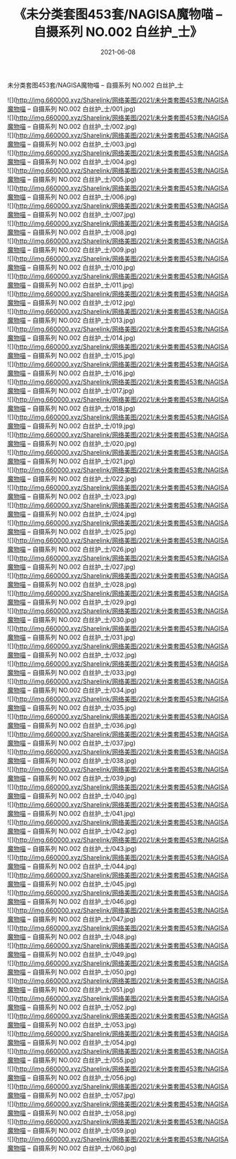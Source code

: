﻿---
layout: post
title:  《未分类套图453套/NAGISA魔物喵 – 自摄系列 NO.002 白丝护_士》
date:   2021-06-08
img: http://img.660000.xyz/Sharelink/网络美图/2021/未分类套图453套/NAGISA魔物喵 – 自摄系列 NO.002 白丝护_士/000.jpg
categories: [美女, 清纯, 唯美]
---

未分类套图453套/NAGISA魔物喵 – 自摄系列 NO.002 白丝护_士

 ![](http://img.660000.xyz/Sharelink/网络美图/2021/未分类套图453套/NAGISA魔物喵 – 自摄系列 NO.002 白丝护_士/001.jpg) <br>![](http://img.660000.xyz/Sharelink/网络美图/2021/未分类套图453套/NAGISA魔物喵 – 自摄系列 NO.002 白丝护_士/002.jpg) <br>![](http://img.660000.xyz/Sharelink/网络美图/2021/未分类套图453套/NAGISA魔物喵 – 自摄系列 NO.002 白丝护_士/003.jpg) <br>![](http://img.660000.xyz/Sharelink/网络美图/2021/未分类套图453套/NAGISA魔物喵 – 自摄系列 NO.002 白丝护_士/004.jpg) <br>![](http://img.660000.xyz/Sharelink/网络美图/2021/未分类套图453套/NAGISA魔物喵 – 自摄系列 NO.002 白丝护_士/005.jpg) <br>![](http://img.660000.xyz/Sharelink/网络美图/2021/未分类套图453套/NAGISA魔物喵 – 自摄系列 NO.002 白丝护_士/006.jpg) <br>![](http://img.660000.xyz/Sharelink/网络美图/2021/未分类套图453套/NAGISA魔物喵 – 自摄系列 NO.002 白丝护_士/007.jpg) <br>![](http://img.660000.xyz/Sharelink/网络美图/2021/未分类套图453套/NAGISA魔物喵 – 自摄系列 NO.002 白丝护_士/008.jpg) <br>![](http://img.660000.xyz/Sharelink/网络美图/2021/未分类套图453套/NAGISA魔物喵 – 自摄系列 NO.002 白丝护_士/009.jpg) <br>![](http://img.660000.xyz/Sharelink/网络美图/2021/未分类套图453套/NAGISA魔物喵 – 自摄系列 NO.002 白丝护_士/010.jpg) <br>![](http://img.660000.xyz/Sharelink/网络美图/2021/未分类套图453套/NAGISA魔物喵 – 自摄系列 NO.002 白丝护_士/011.jpg) <br>![](http://img.660000.xyz/Sharelink/网络美图/2021/未分类套图453套/NAGISA魔物喵 – 自摄系列 NO.002 白丝护_士/012.jpg) <br>![](http://img.660000.xyz/Sharelink/网络美图/2021/未分类套图453套/NAGISA魔物喵 – 自摄系列 NO.002 白丝护_士/013.jpg) <br>![](http://img.660000.xyz/Sharelink/网络美图/2021/未分类套图453套/NAGISA魔物喵 – 自摄系列 NO.002 白丝护_士/014.jpg) <br>![](http://img.660000.xyz/Sharelink/网络美图/2021/未分类套图453套/NAGISA魔物喵 – 自摄系列 NO.002 白丝护_士/015.jpg) <br>![](http://img.660000.xyz/Sharelink/网络美图/2021/未分类套图453套/NAGISA魔物喵 – 自摄系列 NO.002 白丝护_士/016.jpg) <br>![](http://img.660000.xyz/Sharelink/网络美图/2021/未分类套图453套/NAGISA魔物喵 – 自摄系列 NO.002 白丝护_士/017.jpg) <br>![](http://img.660000.xyz/Sharelink/网络美图/2021/未分类套图453套/NAGISA魔物喵 – 自摄系列 NO.002 白丝护_士/018.jpg) <br>![](http://img.660000.xyz/Sharelink/网络美图/2021/未分类套图453套/NAGISA魔物喵 – 自摄系列 NO.002 白丝护_士/019.jpg) <br>![](http://img.660000.xyz/Sharelink/网络美图/2021/未分类套图453套/NAGISA魔物喵 – 自摄系列 NO.002 白丝护_士/020.jpg) <br>![](http://img.660000.xyz/Sharelink/网络美图/2021/未分类套图453套/NAGISA魔物喵 – 自摄系列 NO.002 白丝护_士/021.jpg) <br>![](http://img.660000.xyz/Sharelink/网络美图/2021/未分类套图453套/NAGISA魔物喵 – 自摄系列 NO.002 白丝护_士/022.jpg) <br>![](http://img.660000.xyz/Sharelink/网络美图/2021/未分类套图453套/NAGISA魔物喵 – 自摄系列 NO.002 白丝护_士/023.jpg) <br>![](http://img.660000.xyz/Sharelink/网络美图/2021/未分类套图453套/NAGISA魔物喵 – 自摄系列 NO.002 白丝护_士/024.jpg) <br>![](http://img.660000.xyz/Sharelink/网络美图/2021/未分类套图453套/NAGISA魔物喵 – 自摄系列 NO.002 白丝护_士/025.jpg) <br>![](http://img.660000.xyz/Sharelink/网络美图/2021/未分类套图453套/NAGISA魔物喵 – 自摄系列 NO.002 白丝护_士/026.jpg) <br>![](http://img.660000.xyz/Sharelink/网络美图/2021/未分类套图453套/NAGISA魔物喵 – 自摄系列 NO.002 白丝护_士/027.jpg) <br>![](http://img.660000.xyz/Sharelink/网络美图/2021/未分类套图453套/NAGISA魔物喵 – 自摄系列 NO.002 白丝护_士/028.jpg) <br>![](http://img.660000.xyz/Sharelink/网络美图/2021/未分类套图453套/NAGISA魔物喵 – 自摄系列 NO.002 白丝护_士/029.jpg) <br>![](http://img.660000.xyz/Sharelink/网络美图/2021/未分类套图453套/NAGISA魔物喵 – 自摄系列 NO.002 白丝护_士/030.jpg) <br>![](http://img.660000.xyz/Sharelink/网络美图/2021/未分类套图453套/NAGISA魔物喵 – 自摄系列 NO.002 白丝护_士/031.jpg) <br>![](http://img.660000.xyz/Sharelink/网络美图/2021/未分类套图453套/NAGISA魔物喵 – 自摄系列 NO.002 白丝护_士/032.jpg) <br>![](http://img.660000.xyz/Sharelink/网络美图/2021/未分类套图453套/NAGISA魔物喵 – 自摄系列 NO.002 白丝护_士/033.jpg) <br>![](http://img.660000.xyz/Sharelink/网络美图/2021/未分类套图453套/NAGISA魔物喵 – 自摄系列 NO.002 白丝护_士/034.jpg) <br>![](http://img.660000.xyz/Sharelink/网络美图/2021/未分类套图453套/NAGISA魔物喵 – 自摄系列 NO.002 白丝护_士/035.jpg) <br>![](http://img.660000.xyz/Sharelink/网络美图/2021/未分类套图453套/NAGISA魔物喵 – 自摄系列 NO.002 白丝护_士/036.jpg) <br>![](http://img.660000.xyz/Sharelink/网络美图/2021/未分类套图453套/NAGISA魔物喵 – 自摄系列 NO.002 白丝护_士/037.jpg) <br>![](http://img.660000.xyz/Sharelink/网络美图/2021/未分类套图453套/NAGISA魔物喵 – 自摄系列 NO.002 白丝护_士/038.jpg) <br>![](http://img.660000.xyz/Sharelink/网络美图/2021/未分类套图453套/NAGISA魔物喵 – 自摄系列 NO.002 白丝护_士/039.jpg) <br>![](http://img.660000.xyz/Sharelink/网络美图/2021/未分类套图453套/NAGISA魔物喵 – 自摄系列 NO.002 白丝护_士/040.jpg) <br>![](http://img.660000.xyz/Sharelink/网络美图/2021/未分类套图453套/NAGISA魔物喵 – 自摄系列 NO.002 白丝护_士/041.jpg) <br>![](http://img.660000.xyz/Sharelink/网络美图/2021/未分类套图453套/NAGISA魔物喵 – 自摄系列 NO.002 白丝护_士/042.jpg) <br>![](http://img.660000.xyz/Sharelink/网络美图/2021/未分类套图453套/NAGISA魔物喵 – 自摄系列 NO.002 白丝护_士/043.jpg) <br>![](http://img.660000.xyz/Sharelink/网络美图/2021/未分类套图453套/NAGISA魔物喵 – 自摄系列 NO.002 白丝护_士/044.jpg) <br>![](http://img.660000.xyz/Sharelink/网络美图/2021/未分类套图453套/NAGISA魔物喵 – 自摄系列 NO.002 白丝护_士/045.jpg) <br>![](http://img.660000.xyz/Sharelink/网络美图/2021/未分类套图453套/NAGISA魔物喵 – 自摄系列 NO.002 白丝护_士/046.jpg) <br>![](http://img.660000.xyz/Sharelink/网络美图/2021/未分类套图453套/NAGISA魔物喵 – 自摄系列 NO.002 白丝护_士/047.jpg) <br>![](http://img.660000.xyz/Sharelink/网络美图/2021/未分类套图453套/NAGISA魔物喵 – 自摄系列 NO.002 白丝护_士/048.jpg) <br>![](http://img.660000.xyz/Sharelink/网络美图/2021/未分类套图453套/NAGISA魔物喵 – 自摄系列 NO.002 白丝护_士/049.jpg) <br>![](http://img.660000.xyz/Sharelink/网络美图/2021/未分类套图453套/NAGISA魔物喵 – 自摄系列 NO.002 白丝护_士/050.jpg) <br>![](http://img.660000.xyz/Sharelink/网络美图/2021/未分类套图453套/NAGISA魔物喵 – 自摄系列 NO.002 白丝护_士/051.jpg) <br>![](http://img.660000.xyz/Sharelink/网络美图/2021/未分类套图453套/NAGISA魔物喵 – 自摄系列 NO.002 白丝护_士/052.jpg) <br>![](http://img.660000.xyz/Sharelink/网络美图/2021/未分类套图453套/NAGISA魔物喵 – 自摄系列 NO.002 白丝护_士/053.jpg) <br>![](http://img.660000.xyz/Sharelink/网络美图/2021/未分类套图453套/NAGISA魔物喵 – 自摄系列 NO.002 白丝护_士/054.jpg) <br>![](http://img.660000.xyz/Sharelink/网络美图/2021/未分类套图453套/NAGISA魔物喵 – 自摄系列 NO.002 白丝护_士/055.jpg) <br>![](http://img.660000.xyz/Sharelink/网络美图/2021/未分类套图453套/NAGISA魔物喵 – 自摄系列 NO.002 白丝护_士/056.jpg) <br>![](http://img.660000.xyz/Sharelink/网络美图/2021/未分类套图453套/NAGISA魔物喵 – 自摄系列 NO.002 白丝护_士/057.jpg) <br>![](http://img.660000.xyz/Sharelink/网络美图/2021/未分类套图453套/NAGISA魔物喵 – 自摄系列 NO.002 白丝护_士/058.jpg) <br>![](http://img.660000.xyz/Sharelink/网络美图/2021/未分类套图453套/NAGISA魔物喵 – 自摄系列 NO.002 白丝护_士/059.jpg) <br>![](http://img.660000.xyz/Sharelink/网络美图/2021/未分类套图453套/NAGISA魔物喵 – 自摄系列 NO.002 白丝护_士/060.jpg) <br>